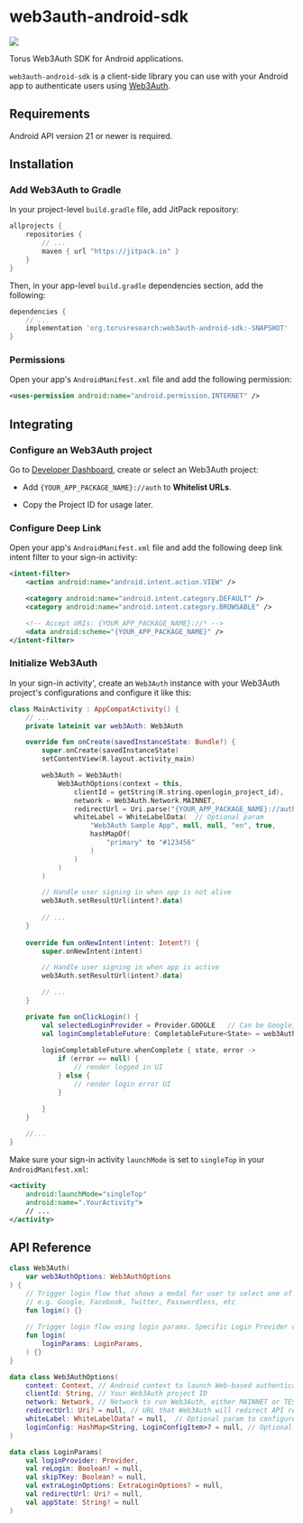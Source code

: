 # web3auth-android-sdk

[![](https://jitpack.io/v/org.torusresearch/web3auth-android-sdk.svg)](https://jitpack.io/#org.torusresearch/web3auth-android-sdk)

Torus Web3Auth SDK for Android applications.

`web3auth-android-sdk` is a client-side library you can use with your Android app to authenticate users using [Web3Auth](https://web3auth.io/).

## Requirements

Android API version 21 or newer is required.

## Installation

### Add Web3Auth to Gradle

In your project-level `build.gradle` file, add JitPack repository:

```groovy
allprojects {
    repositories {
        // ...
        maven { url "https://jitpack.io" }
    }
}
```

Then, in your app-level `build.gradle` dependencies section, add the following:

```groovy
dependencies {
    // ...
    implementation 'org.torusresearch:web3auth-android-sdk:-SNAPSHOT'
}
```

### Permissions

Open your app's `AndroidManifest.xml` file and add the following permission:

```xml
<uses-permission android:name="android.permission.INTERNET" />
```

## Integrating

### Configure an Web3Auth project

Go to [Developer Dashboard](https://dashboard.web3auth.io/), create or select an Web3Auth project:

- Add `{YOUR_APP_PACKAGE_NAME}://auth` to **Whitelist URLs**.

- Copy the Project ID for usage later.

### Configure Deep Link 

Open your app's `AndroidManifest.xml` file and add the following deep link intent filter to your sign-in activity:

```xml
<intent-filter>
    <action android:name="android.intent.action.VIEW" />

    <category android:name="android.intent.category.DEFAULT" />
    <category android:name="android.intent.category.BROWSABLE" />

    <!-- Accept URIs: {YOUR_APP_PACKAGE_NAME}://* -->
    <data android:scheme="{YOUR_APP_PACKAGE_NAME}" />
</intent-filter>
```

### Initialize Web3Auth

In your sign-in activity', create an `Web3Auth` instance with your Web3Auth project's configurations and 
configure it like this:

```kotlin
class MainActivity : AppCompatActivity() {
    // ...
    private lateinit var web3Auth: Web3Auth

    override fun onCreate(savedInstanceState: Bundle?) {
        super.onCreate(savedInstanceState)
        setContentView(R.layout.activity_main)

        web3Auth = Web3Auth(
            Web3AuthOptions(context = this,
                clientId = getString(R.string.openlogin_project_id),
                network = Web3Auth.Network.MAINNET,
                redirectUrl = Uri.parse("{YOUR_APP_PACKAGE_NAME}://auth"),
                whiteLabel = WhiteLabelData(  // Optional param
                    "Web3Auth Sample App", null, null, "en", true,
                    hashMapOf(
                        "primary" to "#123456"
                    )
                )
            )
        )

        // Handle user signing in when app is not alive
        web3Auth.setResultUrl(intent?.data)
        
        // ...
    }
    
    override fun onNewIntent(intent: Intent?) {
        super.onNewIntent(intent)

        // Handle user signing in when app is active
        web3Auth.setResultUrl(intent?.data)

        // ...
    }

    private fun onClickLogin() {
        val selectedLoginProvider = Provider.GOOGLE   // Can be Google, Facebook, Twitch etc
        val loginCompletableFuture: CompletableFuture<State> = web3Auth.login(LoginParams(selectedLoginProvider))
        
        loginCompletableFuture.whenComplete { state, error ->
            if (error == null) {
                // render logged in UI
            } else {
                // render login error UI
            }

        }
    }
    
    //...
}
```

Make sure your sign-in activity `launchMode` is set to `singleTop` in your `AndroidManifest.xml`:

```xml
<activity
    android:launchMode="singleTop"
    android:name=".YourActivity">
    // ...
</activity>
```

## API Reference

```kotlin
class Web3Auth(
    var web3AuthOptions: Web3AuthOptions
) {
    // Trigger login flow that shows a modal for user to select one of supported providers to login,
    // e.g. Google, Facebook, Twitter, Passwordless, etc 
    fun login() {} 
    
    // Trigger login flow using login params. Specific Login Provider can be set through Login Params
    fun login(
        loginParams: LoginParams,
    ) {}
} 

data class Web3AuthOptions(
    context: Context, // Android context to launch Web-based authentication, usually is the current activity
    clientId: String, // Your Web3Auth project ID
    network: Network, // Network to run Web3Auth, either MAINNET or TESTNET
    redirectUrl: Uri? = null, // URL that Web3Auth will redirect API responses
    whiteLabel: WhiteLabelData? = null,  // Optional param to configure look and feel of web3uth login page
    loginConfig: HashMap<String, LoginConfigItem>? = null, // Optional
)

data class LoginParams(
    val loginProvider: Provider,
    val reLogin: Boolean? = null,
    val skipTKey: Boolean? = null,
    val extraLoginOptions: ExtraLoginOptions? = null,
    val redirectUrl: Uri? = null,
    val appState: String? = null
)

```
